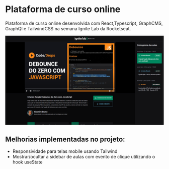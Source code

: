 
<h1>Plataforma de curso online</h1>
  
<p>Plataforma de curso online desenvolvida com React,Typescript, GraphCMS, GraphQl e TailwindCSS na semana Ignite Lab da Rocketseat.</p>

![plataforma de curso online](./src/assets/screenshot.png)

<h2>Melhorias implementadas no projeto: </h2>

<ul>
  <li>Responsividade para telas mobile usando Tailwind</li>
  <li>Mostrar/ocultar a sidebar de aulas com evento de clique utilizando o hook useState</li>
</ul>



